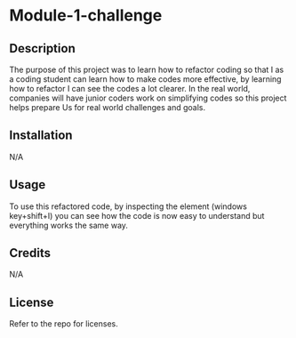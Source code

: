 # Module-1-challenge

## Description
The purpose of this project was to learn how to refactor coding so that I as a coding student can learn how to make codes more effective, by learning how to refactor I can see the codes a lot clearer. In the real world, companies will have junior coders work on simplifying codes so this project helps prepare Us for real world challenges and goals.

## Installation

N/A

## Usage
To use this refactored code, by inspecting the element (windows key+shift+I) you can see how the code is now easy to understand but everything works the same way.

## Credits

N/A

## License

Refer to the repo for licenses. 